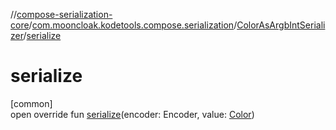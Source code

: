 //[compose-serialization-core](../../../index.md)/[com.mooncloak.kodetools.compose.serialization](../index.md)/[ColorAsArgbIntSerializer](index.md)/[serialize](serialize.md)

# serialize

[common]\
open override fun [serialize](serialize.md)(encoder: Encoder, value: [Color](https://developer.android.com/reference/kotlin/androidx/compose/ui/graphics/Color.html))
